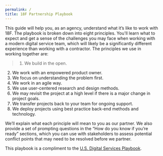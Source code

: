 ```yaml
---
permalink: /
title: 18F Partnership Playbook
---
```

This guide will help you, as an agency, understand what it’s like to work with 18F. The playbook is broken down into eight principles. You'll learn what to expect and get a sense of the challenges you may face when working with a modern digital service team, which will likely be a significantly different experience than working with a contractor. The principles we use in working together are:

>1. We build in the open.
2. We work with an empowered product owner.
3. We focus on understanding the problem first.
4. We work in an agile way.
5. We use user-centered research and design methods.
6. We may revisit the project at a high level if there is a major change in project goals.
7. We transfer projects back to your team for ongoing support.
8. We deploy projects using best practice back-end methods and technology.

We’ll explain what each principle will mean to you as our partner. We also provide a set of prompting questions in the “How do you know if you’re ready” sections, which you can use with stakeholders to assess potential conflict points that may need to be resolved before we partner.

This playbook is a compliment to the [U.S. Digital Services Playbook](https://playbook.cio.gov).